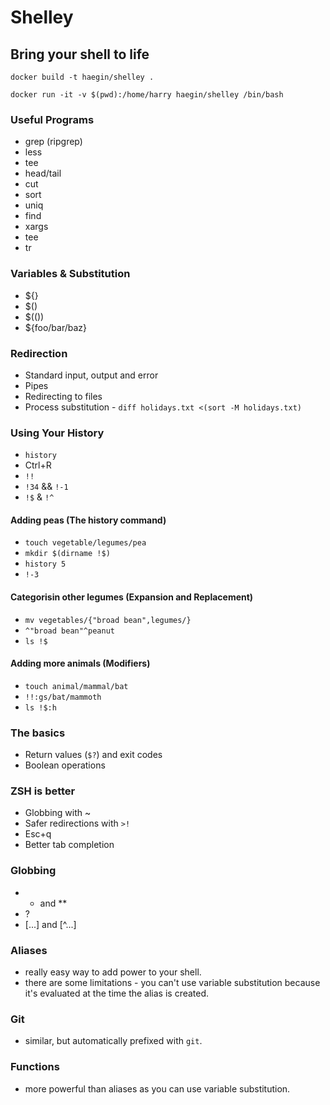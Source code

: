 # Shelley
## Bring your shell to life

    docker build -t haegin/shelley .

    docker run -it -v $(pwd):/home/harry haegin/shelley /bin/bash

### Useful Programs

* grep (ripgrep)
* less
* tee
* head/tail
* cut
* sort
* uniq
* find
* xargs
* tee
* tr

### Variables & Substitution

* ${}
* $()
* $(())
* ${foo/bar/baz}

### Redirection

* Standard input, output and error
* Pipes
* Redirecting to files
* Process substitution - `diff holidays.txt <(sort -M holidays.txt)`

### Using Your History

* `history`
* Ctrl+R
* `!!`
* `!34` && `!-1`
* `!$` & `!^`

#### Adding peas (The history command)
- `touch vegetable/legumes/pea`
- `mkdir $(dirname !$)`
- `history 5`
- `!-3`

#### Categorisin  other legumes (Expansion and Replacement)
- `mv vegetables/{"broad bean",legumes/}`
- `^"broad bean"^peanut`
- `ls !$`

#### Adding more animals (Modifiers)
- `touch animal/mammal/bat`
- `!!:gs/bat/mammoth`
- `ls !$:h`

### The basics

* Return values (`$?`) and exit codes
* Boolean operations

### ZSH is better

* Globbing with ~
* Safer redirections with `>!`
* Esc+q
* Better tab completion

### Globbing

* * and **
* ?
* [...] and [^...]

### Aliases

* really easy way to add power to your shell.
* there are some limitations - you can't use variable substitution because it's
  evaluated at the time the alias is created.

### Git

* similar, but automatically prefixed with `git`.

### Functions

* more powerful than aliases as you can use variable substitution.

### 
